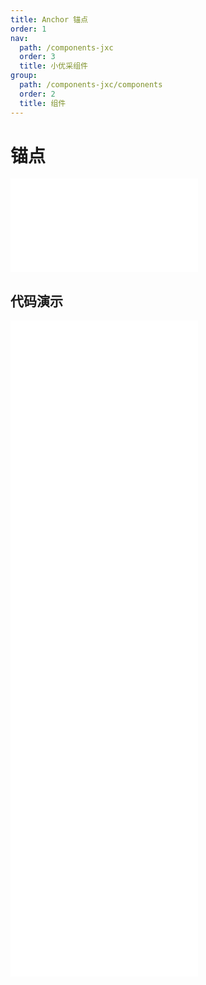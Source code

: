 ```yaml
---
title: Anchor 锚点
order: 1
nav:
  path: /components-jxc
  order: 3
  title: 小优采组件
group:
  path: /components-jxc/components
  order: 2
  title: 组件
---
```


# 锚点

<div>
<embed src="@docs-common/anchor/index.md"></embed>
</div>
        
## 代码演示

<Row gutter=8>

  <Col span=12>
    
  <div class="code-box"><embed src="@abiz-rc-jxc/anchor/demo/basic-anchor-jxc.md"></embed></div>
          
  <div class="code-box"><embed src="@abiz-rc-jxc/anchor/demo/onClick-anchor-jxc.md"></embed></div>
          
  <div class="code-box"><embed src="@abiz-rc-jxc/anchor/demo/targetOffset-anchor-jxc.md"></embed></div>
          
  </Col>
          
  <Col span=12>
    
  <div class="code-box"><embed src="@abiz-rc-jxc/anchor/demo/static-anchor-jxc.md"></embed></div>
          
  <div class="code-box"><embed src="@abiz-rc-jxc/anchor/demo/customizeHighlight-anchor-jxc.md"></embed></div>
          
  <div class="code-box"><embed src="@abiz-rc-jxc/anchor/demo/onChange-anchor-jxc.md"></embed></div>
          
  </Col>
          
</Row>
        
<div><embed src="@docs-common/anchor/index-api.md"></embed><div>
